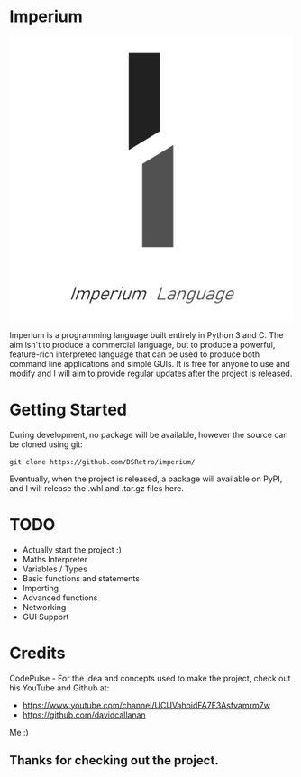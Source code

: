 # Imperium

![github-large](https://raw.githubusercontent.com/DSRetro/imperium/master/img/i.png)

Imperium is a programming language built entirely in Python 3 and C. The aim isn't to produce a commercial language, but to produce a powerful, feature-rich interpreted language that can be used to produce both command line applications and simple GUIs. It is free for anyone to use and modify and I will aim to provide regular updates after the project is released.

# Getting Started

During development, no package will be available, however the source can be cloned using git:

```
git clone https://github.com/DSRetro/imperium/
```

Eventually, when the project is released, a package will available on PyPI, and I will release the .whl and .tar.gz files here.

# TODO

* Actually start the project :)
* Maths Interpreter
* Variables / Types
* Basic functions and statements
* Importing
* Advanced functions
* Networking
* GUI Support

# Credits

CodePulse - For the idea and concepts used to make the project, check out his YouTube and Github at:
* https://www.youtube.com/channel/UCUVahoidFA7F3Asfvamrm7w
* https://github.com/davidcallanan

Me :)

## Thanks for checking out the project.



 
